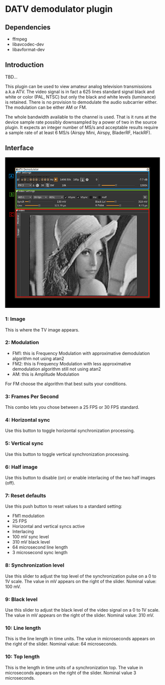<h1>DATV demodulator plugin</h1>

<h2>Dependencies</h2>

  - ffmpeg
  - libavcodec-dev
  - libavformat-dev

<h2>Introduction</h2>

TBD...

This plugin can be used to view amateur analog television transmissions a.k.a ATV. The video signal is in fact a 625 lines standard signal black and white or color (PAL, NTSC) but only the black and white levels (luminance) is retained. There is no provision to demodulate the audio subcarrier either. The modulation can be either AM or FM.

The whole bandwidth available to the channel is used. That is it runs at the device sample rate possibly downsampled by a power of two in the source plugin. It expects an integer number of MS/s and acceptable results require a sample rate of at least 6 MS/s (Airspy Mini, Airspy, BladerRF, HackRF).

<h2>Interface</h2>

![ATV Demodulator plugin GUI](../../../doc/img/ATVDemod_plugin.png)

<h3>1: Image</h3>

This is where the TV image appears.

<h3>2: Modulation</h3>

  - FM1: this is Frequency Modulation with approximative demodulation algorithm not using atan2
  - FM2: this is Frequency Modulation with less approximative demodulation algorithm still not using atan2
  - AM: this is Amplitude Modulation
  
For FM choose the algorithm that best suits your conditions.

<h3>3: Frames Per Second</h3>

This combo lets you chose between a 25 FPS or 30 FPS standard.

<h3>4: Horizontal sync</h3>

Use this button to toggle horizontal synchronization processing.

<h3>5: Vertical sync</h3>

Use this button to toggle vertical synchronization processing.

<h3>6: Half image</h3>

Use this button to disable (on) or enable interlacing of the two half images (off).

<h3>7: Reset defaults</h3>

Use this push button to reset values to a standard setting:

  - FM1 modulation
  - 25 FPS
  - Horizontal and vertical syncs active
  - Interlacing
  - 100 mV sync level
  - 310 mV black level
  - 64 microsecond line length
  - 3 microsecond sync length
  
<h3>8: Synchronization level</h3>

Use this slider to adjust the top level of the synchronization pulse on a 0 to 1V scale. The value in mV appears on the right of the slider. Nominal value: 100 mV.

<h3>9: Black level</h3>

Use this slider to adjust the black level of the video signal on a 0 to 1V scale. The value in mV appears on the right of the slider. Nominal value: 310 mV.

<h3>10: Line length</h3>

This is the line length in time units. The value in microseconds appears on the right of the slider. Nominal value: 64 microseconds.

<h3>10: Top length</h3>

This is the length in time units of a synchronization top. The value in microseconds appears on the right of the slider. Nominal value 3 microseconds.